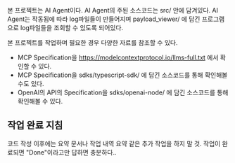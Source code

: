 본 프로젝트는 AI Agent이다.
AI Agent의 주된 소스코드는 src/ 안에 담겨있다.
AI Agent는 작동됨에 따라 log파일들이 만들어지며 payload_viewer/ 에 담긴 프로그램으로 log파일들을 조회할 수 있도록 되어있다.

본 프로젝트를 작업하며 필요한 경우 다양한 자료를 참조할 수 있다.
 - MCP Specification을 https://modelcontextprotocol.io/llms-full.txt 에서 확인할 수 있다.
 - MCP Specification을 sdks/typescript-sdk/ 에 담긴 소스코드를 통해 확인해볼 수도 있다.
 - OpenAI의 API의 Specification을 sdks/openai-node/ 에 담긴 소스코드를 통해 확인해볼 수 있다.

## 작업 완료 지침
코드 작성 이후에는 요약 문서나 작업 내역 요약 같은 추가 작업을 하지 말 것.
작업이 완료되면 "Done"이라고만 답하면 충분하다..

